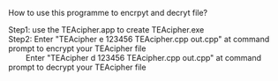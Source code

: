 How to use this programme to encrpyt and decryt file?

Step1:  use the TEAcipher.app to create TEAcipher.exe <br />
Step2:  Enter "TEAcipher  e  123456  TEAcipher.cpp  out.cpp"  at command prompt to encrypt your TEAcipher file <br />
&nbsp;&nbsp;&nbsp;&nbsp;&nbsp;&nbsp;&nbsp;&nbsp;Enter "TEAcipher  d  123456  TEAcipher.cpp  out.cpp"  at command prompt to decrypt your TEAcipher file
